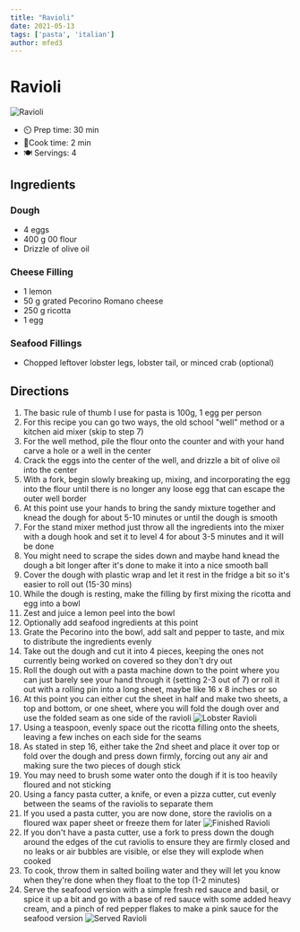 ```yaml
---
title: "Ravioli"
date: 2021-05-13
tags: ['pasta', 'italian']
author: mfed3
---
```


# Ravioli

![Ravioli](../static/pix/ravioli-01.webp)

- ⏲️ Prep time: 30 min
- 🍳Cook time: 2 min
- 🍽️ Servings: 4

## Ingredients

### Dough

- 4 eggs
- 400 g 00 flour
- Drizzle of olive oil

### Cheese Filling

- 1 lemon
- 50 g grated Pecorino Romano cheese
- 250 g ricotta
- 1 egg

### Seafood Fillings
- Chopped leftover lobster legs, lobster tail, or minced crab (optional)

## Directions

1. The basic rule of thumb I use for pasta is 100g, 1 egg per person
2. For this recipe you can go two ways, the old school "well" method or a kitchen aid mixer (skip to step 7)
3. For the well method, pile the flour onto the counter and with your hand carve a hole or a well in the center
4. Crack the eggs into the center of the well, and drizzle a bit of olive oil into the center
5. With a fork, begin slowly breaking up, mixing, and incorporating the egg into the flour until there is no longer any loose egg that can escape the outer well border
6. At this point use your hands to bring the sandy mixture together and knead the dough for about 5-10 minutes or until the dough is smooth
7. For the stand mixer method just throw all the ingredients into the mixer with a dough hook and set it to level 4 for about 3-5 minutes and it will be done
8. You might need to scrape the sides down and maybe hand knead the dough a bit longer after it's done to make it into a nice smooth ball
9. Cover the dough with plastic wrap and let it rest in the fridge a bit so it's easier to roll out (15-30 mins)
10. While the dough is resting, make the filling by first mixing the  ricotta and egg into a bowl
11. Zest and juice a lemon peel into the bowl
12. Optionally add seafood ingredients at this point
13. Grate the Pecorino into the bowl, add salt and pepper to taste, and mix to distribute the ingredients evenly
14. Take out the dough and cut it into 4 pieces, keeping the ones not currently being worked on covered so they don't dry out
15. Roll the dough out with a pasta machine down to the point where you can just barely see your hand through it (setting 2-3 out of 7) or roll it out with a rolling pin into a long sheet, maybe like 16 x 8 inches or so
16. At this point you can either cut the sheet in half and make two sheets, a top and bottom, or one sheet, where you will fold the dough over and use the folded seam as one side of the ravioli
![Lobster Ravioli](../static/pix/ravioli-02.webp)
17. Using a teaspoon, evenly space out the ricotta filling onto the sheets, leaving a few inches on each side for the seams
18. As stated in step 16, either take the 2nd sheet and place it over top or fold over the dough and press down firmly, forcing out any air and making sure the two pieces of dough stick
19. You may need to brush some water onto the dough if it is too heavily floured and not sticking
20. Using a fancy pasta cutter, a knife, or even a pizza cutter, cut evenly between the seams of the raviolis to separate them
21. If you used a pasta cutter, you are now done, store the raviolis on a floured wax paper sheet or freeze them for later
![Finished Ravioli](../static/pix/ravioli-03.webp)
22. If you don't have a pasta cutter, use a fork to press down the dough around the edges of the cut raviolis to ensure they are firmly closed and no leaks or air bubbles are visible, or else they will explode when cooked
23. To cook, throw them in salted boiling water and they will let you know when they're done when they float to the top (1-2 minutes)
24. Serve the seafood version with a simple fresh red sauce and basil, or spice it up a bit and go with a base of red sauce with some added heavy cream, and a pinch of red pepper flakes to make a pink sauce for the seafood version
![Served Ravioli](../static/pix/ravioli-04.webp)
